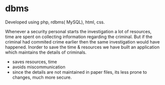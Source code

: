 # dbms
Developed using php, rdbms( MySQL), html, css.

Whenever a security personal starts the investigation a lot of resources, time are spent on collecting information regarding the criminal. But if the criminal had commited crime earlier then the same investigation would have happened. Inorder to save the time & resources we have built an application which maintains the details of criminals. 
- saves resources, time
- avoids miscommunication
- since the details are not maintained in paper files, its less prone to changes, much more secure.
